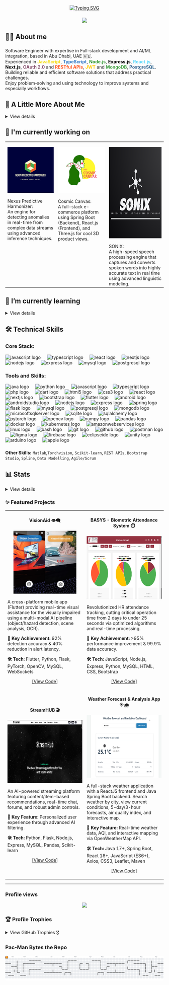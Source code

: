 <!--<h2 align="center">Hi 👋! My name is Mahmoud Abdrabbou</h2>-->
<div align="center">
<a href="https://git.io/typing-svg"><img src="https://readme-typing-svg.demolab.com?font=Press+Start+2P&size=20&duration=7000&pause=2000&color=CC00F7&center=true&width=1100&height=50&lines=Sisyphus+is+Happily+Rolling+the+Stone%2C+and+So+Am+I;Possibilities.*;This+statement+cannot+be+proven!;There+is+no+royal+road+to+geometry.;The+Map+is+Not+the+Territory;Standing+On+The+Shoulders+Of+Giants." alt="Typing SVG" /></a>
</div>

###

<div align="center">
 <p><img height="100" style: src="https://media.giphy.com/media/hvRJCLFzcasrR4ia7z/giphy.gif"  /><p/> 
</div>

###
<h2 align="left">🙋‍♂️ About me</h2>

###

<p align="left">
  Software Engineer with expertise in Full-stack development and AI/ML integration, based in Abu Dhabi, UAE 🇦🇪.  <br/>
  Experienced in  
<span style="color: #F7DF1E;"><b>JavaScript</b></span>,  
<span style="color: #3178C6;"><b>TypeScript</b></span>,  
<span style="color: #339933;"><b>Node.js</b></span>,  
<span style="color: #000000;"><b>Express.js</b></span>,  
<span style="color: #61DAFB;"><b>React.js</b></span>,  
<span style="color: #000000;"><b>Next.js</b></span>,  
<span style="color: #854F6C;"><b>OAuth 2.0</b></span> and <span style="color: #FF5722;"><b>RESTful APIs</b></span>,  
<span style="color: #FFCC00;"><b>JWT</b></span> and <span style="color: #47A248;"><b>MongoDB</b></span>,  
<span style="color: #336791;"><b>PostgreSQL</b></span>.  
  <br/>
  Building reliable and efficient software solutions that address practical challenges. <br/>
  Enjoy problem-solving and using technology to improve systems and especially workflows.
</p>

###

<h2 align="left">🚀 A Little More About Me</h2>
<details>
<summary> View details</summary>

<br> <!-- Add a little space after the summary for visual separation -->

<p align="left">- 🔭 I’m currently working as a <b>Software Engineer (Full Stack & AI/ML Eng)</b> @ <b>IEEE</b>, focusing on impactful projects like <b>VisionAid aka BlinkAI</b>.

<br>- 🌱 I’m continuously exploring advanced **AI/ML techniques**, **scalable cloud architectures (AWS, Kubernetes)**, and **distributed systems**.

<br>- 🎯 Driven by building accessible technology, like the **VisionAid** app helping visually impaired users navigate their environment with **92% accuracy**.

<br>- 💡 Proven ability to dramatically improve system performance, evidenced by reducing HR processing time from **48 hours to under 25 seconds** for the BASYS project.
<!-- <br>- 🎓 **Honors Graduate** in Software Engineering from Al Ain University (3.81 CGPA).-->
<br>- 🏆 Proud recipient of many awards in diverse fields of Software Engineering.</p>

</details>

###

## 🔭 I'm currently working on

<table>
  <tr>
    <td valign="top">
      <p align="center">
        <img src="assets\Nexus.png" alt="Nexus Predictive Harmonizer Diagram/Concept" width="400"/>
      </p>
      Nexus Predictive Harmonizer: <br> An engine for detecting anomalies in real-time from complex data streams using advanced inference techniques.
    </td>
    <td valign="top">
      <p align="center">
        <img src="assets\CC.png" alt="Cosmic Canvas UI/3D Model Screenshot" width="400"/>
      </p>
      Cosmic Canvas: <br> A full-stack e-commerce platform using Spring Boot (Backend), React.js (Frontend), and Three.js for cool 3D product views.
    </td>
    <td valign="top">
      <p align="center">
        <img src="assets\SNX.png" alt="Screenshot of Next.js Portfolio" width="290" height="290" />
      </p>
      SONIX: <br> A high-speed speech processing engine that captures and converts spoken words into highly accurate text in real time using advanced linguistic modeling.
    </td>
  </tr>
</table>

###

## 🌱 I’m currently learning
<details>
<summary> View details</summary>

<br> <!-- Ensures markdown parsing for list -->

* Improving my knowledge of **web application security**.
* Learning also rigorous testing through **Test-Driven Development (TDD)**.
* Focusing more on **database performance tuning** (PostgreSQL/MySQL) trying to use Apache Kafka.

</details>

###

<h2 align="left">🛠️ Technical Skills</h2>

###

### Core Stack: 
<div align="Left">

  <img src="https://cdn.simpleicons.org/javascript/F7DF1E" height="30" alt="javascript logo"  />
  <img width="12" />
  <img src="https://cdn.jsdelivr.net/gh/devicons/devicon/icons/typescript/typescript-original.svg" height="30" alt="typescript logo"  />
  <img width="12" />
  <img src="https://cdn.jsdelivr.net/gh/devicons/devicon/icons/react/react-original.svg" height="30" alt="react logo"  />
  <img width="12" />
  <img src="https://cdn.simpleicons.org/nextdotjs/000000" height="30" alt="nextjs logo"  />
  <img width="12" />
  <img src="https://cdn.simpleicons.org/nodedotjs/339933" height="30" alt="nodejs logo"  />
  <img width="12" />
  <img src="https://skillicons.dev/icons?i=express" height="30" alt="express logo"  />
  <img width="12" />
  <img src="https://cdn.jsdelivr.net/gh/devicons/devicon/icons/mysql/mysql-original.svg" height="30" alt="mysql logo"  />
  <img width="12" />
  <img src="https://cdn.jsdelivr.net/gh/devicons/devicon/icons/postgresql/postgresql-original.svg" height="30" alt="postgresql logo"  />
  <img width="12" />
  <p>
</div>


### Tools and Skills: 
<div align="left">

  <img src="https://cdn.jsdelivr.net/gh/devicons/devicon/icons/java/java-original.svg" height="30" alt="java logo"  />
  <img width="12" />
  <img src="https://cdn.simpleicons.org/python/3776AB" height="30" alt="python logo"  />
  <img width="12" />
  <img src="https://cdn.simpleicons.org/javascript/F7DF1E" height="30" alt="javascript logo"  />
  <img width="12" />
  <img src="https://cdn.jsdelivr.net/gh/devicons/devicon/icons/typescript/typescript-original.svg" height="30" alt="typescript logo"  />
  <img width="12" />
  <img src="https://cdn.jsdelivr.net/gh/devicons/devicon/icons/php/php-original.svg" height="30" alt="php logo"  />
  <img width="12" />
  <img src="https://cdn.simpleicons.org/dart/0175C2" height="30" alt="dart logo"  />
  <img width="12" />
  <img src="https://cdn.jsdelivr.net/gh/devicons/devicon/icons/html5/html5-original.svg" height="30" alt="html5 logo"  />
  <img width="12" />
  <img src="https://cdn.jsdelivr.net/gh/devicons/devicon/icons/css3/css3-original.svg" height="30" alt="css3 logo"  />
  <img width="12" />
  <img src="https://cdn.jsdelivr.net/gh/devicons/devicon/icons/react/react-original.svg" height="30" alt="react logo"  />
  <img width="12" />
  
  <img src="https://cdn.simpleicons.org/nextdotjs/000000" height="30" alt="nextjs logo"  />
  <img width="12" />
  <img src="https://cdn.jsdelivr.net/gh/devicons/devicon/icons/bootstrap/bootstrap-original.svg" height="30" alt="bootstrap logo"  />
  <img width="12" />
 
  <img src="https://cdn.simpleicons.org/flutter/02569B" height="30" alt="flutter logo"  />
  <img width="12" />
  <img src="https://cdn.simpleicons.org/android/3DDC84" height="30" alt="android logo"  />
  <img width="12" />
  <img src="https://cdn.jsdelivr.net/gh/devicons/devicon/icons/androidstudio/androidstudio-original.svg" height="30" alt="androidstudio logo"  />
  <img width="12" />
 
  <img src="https://cdn.simpleicons.org/nodedotjs/339933" height="30" alt="nodejs logo"  />
  <img width="12" />
  <img src="https://skillicons.dev/icons?i=express" height="30" alt="express logo"  />
  <img width="12" />
  <img src="https://cdn.jsdelivr.net/gh/devicons/devicon/icons/spring/spring-original.svg" height="30" alt="spring logo"  />
  <img width="12" />
  <img src="https://skillicons.dev/icons?i=flask" height="30" alt="flask logo"  />
  <img width="12" />
 
  <img src="https://cdn.jsdelivr.net/gh/devicons/devicon/icons/mysql/mysql-original.svg" height="30" alt="mysql logo"  />
  <img width="12" />
  <img src="https://cdn.jsdelivr.net/gh/devicons/devicon/icons/postgresql/postgresql-original.svg" height="30" alt="postgresql logo"  />
  <img width="12" />
  <img src="https://cdn.jsdelivr.net/gh/devicons/devicon/icons/mongodb/mongodb-original.svg" height="30" alt="mongodb logo"  />
  <img width="12" />
  <img src="https://cdn.jsdelivr.net/gh/devicons/devicon/icons/microsoftsqlserver/microsoftsqlserver-plain.svg" height="30" alt="microsoftsqlserver logo"  />
  <img width="12" />
  <img src="https://cdn.jsdelivr.net/gh/devicons/devicon/icons/sqlite/sqlite-original.svg" height="30" alt="sqlite logo"  />
  <img width="12" />
  <img src="https://cdn.jsdelivr.net/gh/devicons/devicon/icons/sqlalchemy/sqlalchemy-original.svg" height="30" alt="sqlalchemy logo"  />
  <img width="12" />

  <img src="https://cdn.jsdelivr.net/gh/devicons/devicon/icons/pytorch/pytorch-original.svg" height="30" alt="pytorch logo"  />
  <img width="12" />
  <img src="https://cdn.simpleicons.org/opencv/5C3EE8" height="30" alt="opencv logo"  />
  <img width="12" />
  <img src="https://cdn.simpleicons.org/numpy/013243" height="30" alt="numpy logo"  />
  <img width="12" />
  <img src="https://cdn.simpleicons.org/pandas/150458" height="30" alt="pandas logo"  />
  <img width="12" />

  <img src="https://cdn.jsdelivr.net/gh/devicons/devicon/icons/docker/docker-original.svg" height="30" alt="docker logo"  />
  <img width="12" />
  <img src="https://cdn.jsdelivr.net/gh/devicons/devicon/icons/kubernetes/kubernetes-plain.svg" height="30" alt="kubernetes logo"  />
  <img width="12" />
  <img src="https://cdn.simpleicons.org/amazonwebservices/FF9900" height="30" alt="amazonwebservices logo"  />
  <img width="12" />
  <img src="https://cdn.simpleicons.org/linux/FCC624" height="30" alt="linux logo"  />
  <img width="12" />
  <img src="https://cdn.simpleicons.org/gnubash/4EAA25" height="30" alt="bash logo"  />
  <img width="12" />

  <img src="https://cdn.jsdelivr.net/gh/devicons/devicon/icons/git/git-original.svg" height="30" alt="git logo"  />
  <img width="12" />
  <img src="https://cdn.jsdelivr.net/gh/devicons/devicon/icons/github/github-original.svg" height="30" alt="github logo"  />
  <img width="12" />

  <img src="https://cdn.simpleicons.org/postman/FF6C37" height="30" alt="postman logo"  />
  <img width="12" />
  <img src="https://cdn.simpleicons.org/figma/F24E1E" height="30" alt="figma logo"  />
  <img width="12" />
  <img src="https://cdn.simpleicons.org/firebase/FFCA28" height="30" alt="firebase logo"  />
  <img width="12" />
  <img src="https://cdn.simpleicons.org/eclipseide/2C2255" height="30" alt="eclipseide logo"  />
  <img width="12" />
  <img src="https://cdn.simpleicons.org/unity/FFFFFF" height="30" alt="unity logo"  />
  <img width="12" />
  <img src="https://cdn.simpleicons.org/arduino/00979D" height="30" alt="arduino logo"  />
  <img width="12" />
  <img src="https://cdn.simpleicons.org/apple/000000" height="30" alt="apple logo"  />
</div>

###
**Other Skills:** `Matlab`,`Torchvision`, `Scikit-learn`, `REST APIs`, `Bootstrap Studio`, `Spline`, `Data Modelling`, `Agile/Scrum`

###

<h2 align="left">📊 Stats</h2>
<details>
<summary> View details</summary>

<br> <!-- Add a little space after the summary -->

<div align="center">
  <img src="https://github-readme-stats.vercel.app/api?username=Eng-M-Abdrabbou&hide_title=false&hide_rank=false&show_icons=true&include_all_commits=true&count_private=true&disable_animations=false&theme=midnight-purple&locale=en&hide=contribs&rank_icon=github&hide_border=false" height="150" alt="stats graph"  />
  <img src="https://streak-stats.demolab.com?user=Eng-M-Abdrabbou&locale=en&mode=daily&theme=midnight-purple&hide_border=false&border_radius=5" height="150" alt="streak graph"  />
</div>
<div align="center">
  <img src="https://github-readme-stats.vercel.app/api/top-langs?username=Eng-M-Abdrabbou&locale=en&hide_title=false&layout=compact&hide=html&langs_count=20&theme=midnight-purple&hide_border=false" height="300" alt="languages graph" />
</div>

</details>

###

### ✨ Featured Projects

<table>
<tr>
<td width="50%">
<h4 align="center">VisionAid 👁️‍🗨️</h4>
<p align="center">
  <img src="assets\Photos_0ieqY6zk6V.jpg" alt="VisionAid Demo" width="200" height="200"/> <!-- Optional: Project Image/GIF -->
</p>
<p>A cross-platform mobile app (Flutter) providing real-time visual assistance for the visually impaired using a multi-modal AI pipeline (object/hazard detection, scene analysis, OCR).</p>
<p><strong>🚀 Key Achievement:</strong> 92% detection accuracy & 40% reduction in alert latency.</p>
<p><strong>🛠️ Tech:</strong> Flutter, Python, Flask, PyTorch, OpenCV, MySQL, WebSockets</p>
<p align="center">
  <a href="https://github.com/Eng-M-Abdrabbou/Full-Stack_AI-VisualAid_Flutter_Python" target="_blank">[View Code]</a> 
  <!-- | <a href="YOUR_VISIONAID_DEMO_LINK" target="_blank">[Live Demo/Video (Optional)]</a> -->
</p>
</td>
<td width="50%">
<h4 align="center">BASYS - Biometric Attendance System ⏱️</h4>
<p align="center">
  <img src="assets\Dshbrd.png" alt="BASYS Demo" width="400" height="200"/> <!-- Optional: Project Image/GIF -->
</p>
<p>Revolutionized HR attendance tracking, cutting critical operation time from 2 days to under 25 seconds via optimized algorithms and real-time processing.</p>
<p><strong>🚀 Key Achievement:</strong> >95% performance improvement & 99.9% data accuracy.</p>
<p><strong>🛠️ Tech:</strong> JavaScript, Node.js, Express, Python, MySQL, HTML, CSS, Bootstrap</p>
<p align="center">
  <a href="https://github.com/Eng-M-Abdrabbou/Biometric-Attendance-HR-System-NodeJS-ExpressJS" target="_blank">[View Code]</a> 
  <!-- | <a href="YOUR_BASYS_DEMO_LINK" target="_blank">[Live Demo/Video (Optional)]</a> -->
</p>
</td>
</tr>
<tr>
<td width="50%">
<h4 align="center">StreamHUB 🎬</h4>
<p align="center">
  <img src="assets\Picture1.png" alt="StreamHUB Demo" width="400" height="200"/> <!-- Optional: Project Image/GIF -->
</p>
<p>An AI-powered streaming platform featuring content/item-based recommendations, real-time chat, forums, and robust admin controls.</p>
<p><strong>🚀 Key Feature:</strong> Personalized user experience through advanced AI filtering.</p>
<p><strong>🛠️ Tech:</strong> Python, Flask, Node.js, Express, MySQL, Pandas, Scikit-learn</p>
<p align="center">
  <a href="https://github.com/Eng-M-Abdrabbou/StreamHUB-Platform-Fullstack-NodeJS-ExpressJS" target="_blank">[View Code]</a> 
  <!-- | <a href="YOUR_STREAMHUB_DEMO_LINK" target="_blank">[Live Demo/Video (Optional)]</a> -->
</p>
</td>
<td width="50%">
<h4 align="center">Weather Forecast & Analysis App ☀️🌧️</h4>
<p align="center">
  <img src="assets\WthrInfo.png" alt="Weather App Demo" width="400" height="200"/> <!-- Optional: Project Image/GIF -->
</p>
<p>A full-stack weather application with a ReactJS frontend and Java Spring Boot backend. Search weather by city, view current conditions, 5-day/3-hour forecasts, air quality index, and interactive map.</p>
<p><strong>🚀 Key Feature:</strong> Real-time weather data, AQI, and interactive mapping via OpenWeatherMap API.</p>
<p><strong>🛠️ Tech:</strong> Java 17+, Spring Boot, React 18+, JavaScript (ES6+), Axios, CSS3, Leaflet, Maven</p>
<p align="center">
  <a href="https://github.com/Eng-M-Abdrabbou/Weather_Prediction_Analysis-FullStack-App" target="_blank">[View Code]</a> 
  <!-- | <a href="YOUR_WEATHERAPP_DEMO_LINK" target="_blank">[Live Demo/Video (Optional)]</a> -->
</p>
</td>
</tr>
</table>

---


### **Profile views**
<div align="center">
  <img src="https://profile-counter.glitch.me/Eng-M-Abdrabbou/count.svg?"  />
</div>



### 🏆 **Profile Trophies**
<details>
  <summary>View GitHub Trophies 🎖️</summary>
  
  <br/>

  [![trophy](https://github-profile-trophy.vercel.app/?username=Eng-M-Abdrabbou&theme=dark_lover&no-bg=true&rank=-C&margin-w=25&title=-issues,-pullrequests,-reviews)](https://github.com/ryo-ma/github-profile-trophy)

</details>



### **Pac-Man Bytes the Repo**
<picture>
  <source media="(prefers-color-scheme: dark)" srcset="https://raw.githubusercontent.com/Eng-M-Abdrabbou/Eng-M-Abdrabbou/output/pacman-contribution-graph-dark.svg">
  <source media="(prefers-color-scheme: light)" srcset="https://raw.githubusercontent.com/Eng-M-Abdrabbou/Eng-M-Abdrabbou/output/pacman-contribution-graph.svg">
  <img alt="pacman contribution graph" src="https://raw.githubusercontent.com/Eng-M-Abdrabbou/Eng-M-Abdrabbou/output/pacman-contribution-graph.svg">
</picture>



<!-- <div align="center">
  
  <a href="xyz" target="_blank" rel="noreferrer"><img src="https://raw.githubusercontent.com/maurodesouza/profile-readme-generator/master/src/assets/icons/social/linkedin/default.svg" width="52" height="40" alt="linkedin logo"  /></a>
 
  <a href="xyz" target="_blank" rel="noreferrer"><img src="https://raw.githubusercontent.com/maurodesouza/profile-readme-generator/master/src/assets/icons/social/whatsapp/default.svg" width="52" height="40" alt="whatsapp logo"  /></a>
  
  <a href="mailto:Mahmoud.F.Abdrabbou@gmail.com" target="_blank" rel="noreferrer"><img src="https://raw.githubusercontent.com/maurodesouza/profile-readme-generator/master/src/assets/icons/social/gmail/default.svg" width="52" height="40" alt="gmail logo"  /></a>

</div> -->

###
